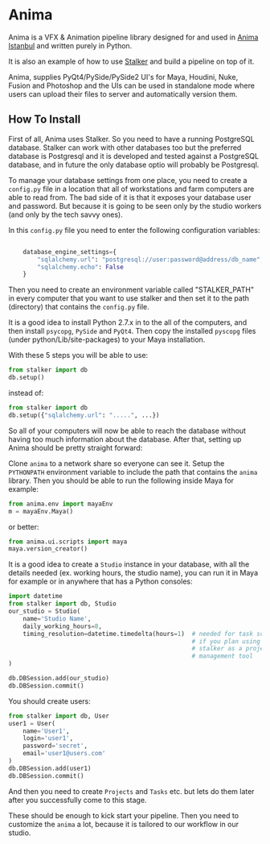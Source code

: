 Anima
=====

Anima is a VFX & Animation pipeline library designed for and used in
[Anima Istanbul](http://www.animaistanbul.com) and written purely in
Python.

It is also an example of how to use
[Stalker](https://github.com/eoyilmaz/stalker) and build a pipeline on
top of it.

Anima, supplies PyQt4/PySide/PySide2 UI's for Maya, Houdini, Nuke,
Fusion and Photoshop and the UIs can be used in standalone mode where
users can upload their files to server and automatically version them.


How To Install
--------------

First of all, Anima uses Stalker. So you need to have a running
PostgreSQL database. Stalker can work with other databases too but
the preferred database is Postgresql and it is developed and tested
against a PostgreSQL database, and in future the only database optio
will probably be Postgresql.

To manage your database settings from one place, you need to create a
`config.py` file in a location that all of workstations and farm
computers are able to read from. The bad side of it is that it exposes
your database user and password. But because it is going to be seen only
by the studio workers (and only by the tech savvy ones).

In this `config.py` file you need to enter the following configuration
variables:

```python

    database_engine_settings={
        "sqlalchemy.url": "postgresql://user:password@address/db_name",
        "sqlalchemy.echo": False
    }
```

Then you need to create an environment variable called "STALKER_PATH" in
every computer that you want to use stalker and then set it to the path
(directory) that contains the `config.py` file.

It is a good idea to install Python 2.7.x in to the all of the
computers, and then install `psycopg`, `PySide` and `PyQt4`. Then copy
the installed `pyscopg` files (under python/Lib/site-packages) to your
Maya installation.

With these 5 steps you will be able to use:

```python
from stalker import db
db.setup()
```

instead of:

```python
from stalker import db
db.setup({"sqlalchemy.url": ".....", ...})
```

So all of your computers will now be able to reach the database without
having too much information about the database. After that, setting up
Anima should be pretty straight forward:

Clone `anima` to a network share so everyone can see it.
Setup the `PYTHONPATH` environment variable to include the path that
contains the `anima` library. Then you should be able to run the
following inside Maya for example:

```python
from anima.env import mayaEnv
m = mayaEnv.Maya()
```

or better:

```python
from anima.ui.scripts import maya
maya.version_creator()
```

It is a good idea to create a `Studio` instance in your database, with
all the details needed (ex. working hours, the studio name), you can run
it in Maya for example or in anywhere that has a Python consoles:

```python
import datetime
from stalker import db, Studio
our_studio = Studio(
    name='Studio Name',
    daily_working_hours=8,
    timing_resolution=datetime.timedelta(hours=1)  # needed for task schedules
                                                   # if you plan using
                                                   # stalker as a project
                                                   # management tool
)

db.DBSession.add(our_studio)
db.DBSession.commit()
```

You should create users:

```python
from stalker import db, User
user1 = User(
    name='User1',
    login='user1',
    password='secret',
    email='user1@users.com'
)
db.DBSession.add(user1)
db.DBSession.commit()
```

And then you need to create `Projects` and `Tasks` etc. but lets do them
later after you successfully come to this stage.

These should be enough to kick start your pipeline. Then you need to
customize the `anima` a lot, because it is tailored to our workflow in
our studio.

